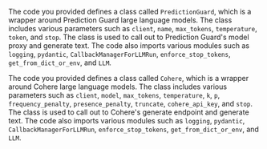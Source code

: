 The code you provided defines a class called `PredictionGuard`, which is a wrapper around Prediction Guard large language models. The class includes various parameters such as `client`, `name`, `max_tokens`, `temperature`, `token`, and `stop`. The class is used to call out to Prediction Guard's model proxy and generate text. The code also imports various modules such as `logging`, `pydantic`, `CallbackManagerForLLMRun`, `enforce_stop_tokens`, `get_from_dict_or_env`, and `LLM`.

The code you provided defines a class called `Cohere`, which is a wrapper around Cohere large language models. The class includes various parameters such as `client`, `model`, `max_tokens`, `temperature`, `k`, `p`, `frequency_penalty`, `presence_penalty`, `truncate`, `cohere_api_key`, and `stop`. The class is used to call out to Cohere's generate endpoint and generate text. The code also imports various modules such as `logging`, `pydantic`, `CallbackManagerForLLMRun`, `enforce_stop_tokens`, `get_from_dict_or_env`, and `LLM`.

